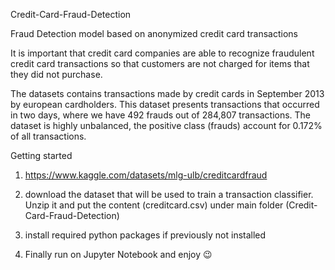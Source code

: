 Credit-Card-Fraud-Detection

Fraud Detection model based on anonymized credit card transactions

It is important that credit card companies are able to recognize fraudulent credit card transactions so that customers are not charged for items that they did not purchase.



The datasets contains transactions made by credit cards in September 2013 by european cardholders. This dataset presents transactions that occurred in two days, where we have 492 frauds out of 284,807 transactions. The dataset is highly unbalanced, the positive class (frauds) account for 0.172% of all transactions.

Getting started
1.  https://www.kaggle.com/datasets/mlg-ulb/creditcardfraud
2. download the dataset that will be used to train a transaction classifier. Unzip it and put the content (creditcard.csv) under main folder (Credit-Card-Fraud-Detection)

3. install required python packages if previously not installed

4. Finally run on Jupyter Notebook and enjoy 😉
